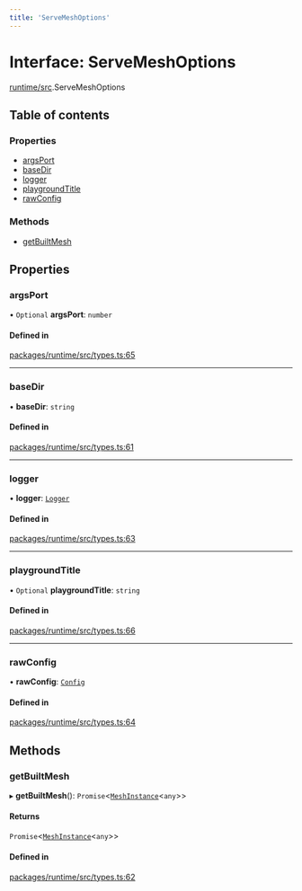```yaml
---
title: 'ServeMeshOptions'
---
```


# Interface: ServeMeshOptions

[runtime/src](../modules/runtime_src).ServeMeshOptions

## Table of contents

### Properties

- [argsPort](runtime_src.ServeMeshOptions#argsport)
- [baseDir](runtime_src.ServeMeshOptions#basedir)
- [logger](runtime_src.ServeMeshOptions#logger)
- [playgroundTitle](runtime_src.ServeMeshOptions#playgroundtitle)
- [rawConfig](runtime_src.ServeMeshOptions#rawconfig)

### Methods

- [getBuiltMesh](runtime_src.ServeMeshOptions#getbuiltmesh)

## Properties

### argsPort

• `Optional` **argsPort**: `number`

#### Defined in

[packages/runtime/src/types.ts:65](https://github.com/Urigo/graphql-mesh/blob/master/packages/runtime/src/types.ts#L65)

___

### baseDir

• **baseDir**: `string`

#### Defined in

[packages/runtime/src/types.ts:61](https://github.com/Urigo/graphql-mesh/blob/master/packages/runtime/src/types.ts#L61)

___

### logger

• **logger**: [`Logger`](../modules/types_src#logger)

#### Defined in

[packages/runtime/src/types.ts:63](https://github.com/Urigo/graphql-mesh/blob/master/packages/runtime/src/types.ts#L63)

___

### playgroundTitle

• `Optional` **playgroundTitle**: `string`

#### Defined in

[packages/runtime/src/types.ts:66](https://github.com/Urigo/graphql-mesh/blob/master/packages/runtime/src/types.ts#L66)

___

### rawConfig

• **rawConfig**: [`Config`](types_src.YamlConfig.Config)

#### Defined in

[packages/runtime/src/types.ts:64](https://github.com/Urigo/graphql-mesh/blob/master/packages/runtime/src/types.ts#L64)

## Methods

### getBuiltMesh

▸ **getBuiltMesh**(): `Promise`\<[`MeshInstance`](runtime_src.MeshInstance)\<`any`>>

#### Returns

`Promise`\<[`MeshInstance`](runtime_src.MeshInstance)\<`any`>>

#### Defined in

[packages/runtime/src/types.ts:62](https://github.com/Urigo/graphql-mesh/blob/master/packages/runtime/src/types.ts#L62)
